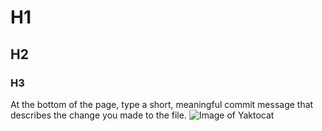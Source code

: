 # H1
## H2
### H3
At the bottom of the page, type a short, meaningful commit message that describes the change you made to the file.
![Image of Yaktocat](https://octodex.github.com/images/yaktocat.png)
